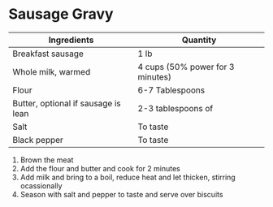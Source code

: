 Sausage Gravy
=============

Ingredients | Quantity
-|-
Breakfast sausage |1 lb 
Whole milk, warmed |4 cups (50% power for 3 minutes)
Flour |6-7 Tablespoons 
Butter, optional if sausage is lean | 2-3 tablespoons of 
Salt| To taste
Black pepper| To taste 

1. Brown the meat
2. Add the flour and butter and cook for 2 minutes
3. Add milk and bring to a boil, reduce heat and let thicken, stirring ocassionally
4. Season with salt and pepper to taste and serve over biscuits
